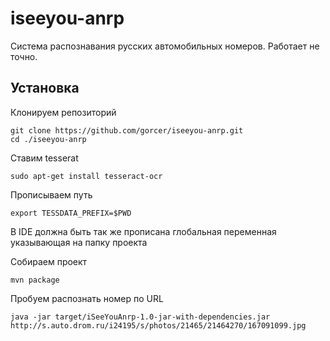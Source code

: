 iseeyou-anrp
============

Система распознавания русских автомобильных номеров.
Работает не точно.

Установка
---------

Клонируем репозиторий
```
git clone https://github.com/gorcer/iseeyou-anrp.git
cd ./iseeyou-anrp
```

Ставим tesserat
```
sudo apt-get install tesseract-ocr
```

Прописываем путь
```
export TESSDATA_PREFIX=$PWD
```
В IDE должна быть так же прописана глобальная переменная указывающая на папку проекта

Собираем проект
```
mvn package
```

Пробуем распознать номер по URL
```
java -jar target/iSeeYouAnrp-1.0-jar-with-dependencies.jar http://s.auto.drom.ru/i24195/s/photos/21465/21464270/167091099.jpg
```


